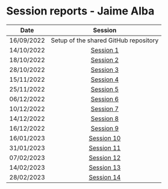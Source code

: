 # **Session reports - Jaime Alba**

|Date|Session|
|:---:|:---:|
| 16/09/2022 | Setup of the shared GitHub repository|
| 14/10/2022 | [Session 1](session01.md)|
| 18/10/2022 | [Session 2](session02.md)|
| 28/10/2022 | [Session 3](session03.md)|
| 15/11/2022 | [Session 4](session04.md)|
| 25/11/2022 | [Session 5](session05.md)|
| 06/12/2022 | [Session 6](session06.md)|
| 10/12/2022 | [Session 7](session07.md)|
| 14/12/2022 | [Session 8](session08.md)|
| 16/12/2022 | [Session 9](session09.md)|
| 16/01/2023 | [Session 10](session10.md)|
| 31/01/2023 | [Session 11](session11.md)|
| 07/02/2023 | [Session 12](session12.md)|
| 14/02/2023 | [Session 13](session13.md)|
| 28/02/2023 | [Session 14](session14.md)|
